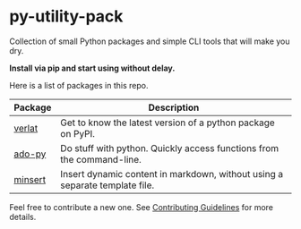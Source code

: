# py-utility-pack

Collection of small Python packages and simple CLI tools that will make you dry.

**Install via pip and start using without delay.**

Here is a list of packages in this repo.

<!-- ➡️ packages ⬅️ -->
| Package | Description |
|--|--|
| [verlat](/verlat) | Get to know the latest version of a python package on PyPI. |
| [ado-py](/ado-py) | Do stuff with python. Quickly access functions from the command-line. |
| [minsert](/minsert) | Insert dynamic content in markdown, without using a separate template file. |

<!-- 🛑 -->

Feel free to contribute a new one. See [Contributing Guidelines](/.github/CONTRIBUTING.md) for more details.
